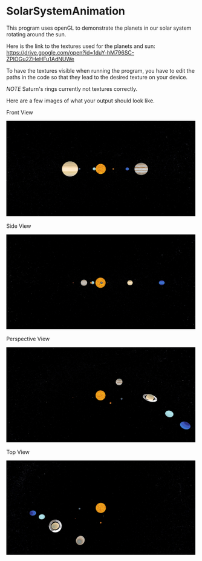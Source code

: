 # SolarSystemAnimation
This program uses openGL to demonstrate the planets in our solar system rotating around the sun.

Here is the link to the textures used for the planets and sun:
https://drive.google.com/open?id=1duY-hM796SC-ZPIOGu2ZHeHFu1AdNUWe

To have the textures visible when running the program, you have to edit the paths in the code
so that they lead to the desired texture on your device.

*NOTE*
Saturn's rings currently not textures correctly.

Here are a few images of what your output should look like.

Front View

<img src="Images/frontView.png" width=500>

Side View

<img src="Images/sideView.png" width=500>

Perspective View

<img src="Images/perspectiveView.png" width=500>

Top View

<img src="Images/topView.png" width=500>
